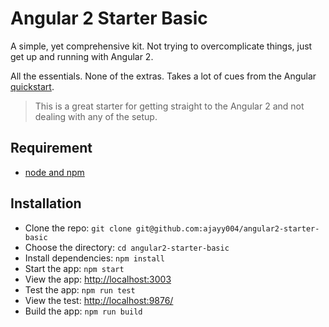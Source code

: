 # Angular 2 Starter Basic

A simple, yet comprehensive kit. Not trying to overcomplicate things, just get up and running with Angular 2.

All the essentials. None of the extras. Takes a lot of cues from the Angular [quickstart](https://angular.io/docs/ts/latest/quickstart.html).

> This is a great starter for getting straight to the Angular 2 and not dealing with any of the setup.

## Requirement

- [node and npm](https://nodejs.org)

## Installation

- Clone the repo: `git clone git@github.com:ajayy004/angular2-starter-basic`
- Choose the directory: `cd angular2-starter-basic`
- Install dependencies: `npm install`
- Start the app: `npm start`
- View the app: <http://localhost:3003>
- Test the app: `npm run test`
- View the test: <http://localhost:9876/>
- Build the app: `npm run build`

